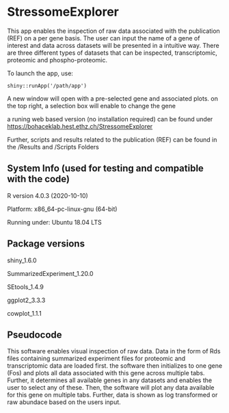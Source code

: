 # StressomeExplorer

This app enables the inspection of raw data associated with the publication (REF) on a per gene basis.
The user can input the name of a gene of interest and data across datasets will be presented in a intuitive way.
There are three different types of datasets that can be inspected, transcriptomic, proteomic and phospho-proteomic.

To launch the app, use:
```{r}
shiny::runApp('/path/app')
```

A new window will open with a pre-selected gene and associated plots. on the top right, a selection box will enable to change the gene

a runing web based version (no installation required) can be found under https://bohaceklab.hest.ethz.ch/StressomeExplorer

Further, scripts and results related to the publication (REF) can be found in the /Results and /Scripts Folders

## System Info (used for testing and compatible with the code)

R version 4.0.3 (2020-10-10)

Platform: x86_64-pc-linux-gnu (64-bit)

Running under: Ubuntu 18.04 LTS

## Package versions

shiny_1.6.0

SummarizedExperiment_1.20.0

SEtools_1.4.9

ggplot2_3.3.3

cowplot_1.1.1

## Pseudocode

This software enables visual inspection of raw data. Data in the form of Rds files containing summarized experiment files for proteomic and transcriptomic data are loaded first. the software then initializes to one gene (Fos) and plots all data associated with this gene across multiple tabs. Further, it determines all available genes in any datasets and enables the user to select any of these. Then, the software will plot any data available for this gene on multiple tabs. Further, data is shown as log transformed or raw abundace based on the users input.
